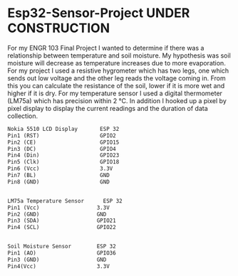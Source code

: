 # Esp32-Sensor-Project UNDER CONSTRUCTION
For my ENGR 103 Final Project I wanted to determine if there was a relationship between temperature and soil moisture. My hypothesis was soil moisture will decrease as temperature increases due to more evaporation. For my project I used a resistive hygrometer which has two legs, one which sends out low voltage and the other leg reads the voltage coming in. From this you can calculate the resistance of the soil, lower if it is more wet and higher if it is dry. For my temperature sensor I used a digital thermometer (LM75a) which has precision within 2 °C. In addition I hooked up a pixel by pixel display to display the current readings and the duration of data collection.


```markdown
Nokia 5510 LCD Display       ESP 32
Pin1 (RST)                   GPIO2
Pin2 (CE)                    GPIO15
Pin3 (DC)                    GPIO4
Pin4 (Din)                   GPIO23
Pin5 (Clk)                   GPIO18
Pin6 (Vcc)                   3.3V
Pin7 (BL)                    GND
Pin8 (GND)                   GND


LM75a Temperature Sensor      ESP 32
Pin1 (Vcc)                  3.3V
Pin2 (GND)                  GND
Pin3 (SDA)                  GPIO21
Pin4 (SCL)                  GPIO22


Soil Moisture Sensor        ESP 32
Pin1 (AO)                   GPIO36
Pin3 (GND)                  GND
Pin4(Vcc)                   3.3V
```


